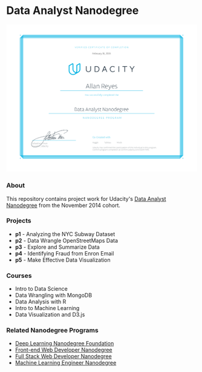 Data Analyst Nanodegree
=======================

[![Certificate](udacity-dand-certificate.png)](https://confirm.udacity.com/UGRVTKRS)

### About

This repository contains project work for Udacity's [Data Analyst Nanodegree](https://www.udacity.com/course/nd002) from the November 2014 cohort.

### Projects

- **p1** - Analyzing the NYC Subway Dataset
- **p2** - Data Wrangle OpenStreetMaps Data
- **p3** - Explore and Summarize Data
- **p4** - Identifying Fraud from Enron Email
- **p5** - Make Effective Data Visualization

### Courses

- Intro to Data Science
- Data Wrangling with MongoDB
- Data Analysis with R
- Intro to Machine Learning
- Data Visualization and D3.js

### Related Nanodegree Programs

- [Deep Learning Nanodegree Foundation](https://github.com/allanbreyes/udacity-deep-learning-foundation)
- [Front-end Web Developer Nanodegree](https://github.com/allanbreyes/udacity-front-end)
- [Full Stack Web Developer Nanodegree](https://github.com/allanbreyes/udacity-full-stack)
- [Machine Learning Engineer Nanodegree](https://github.com/allanbreyes/udacity-machine-learning)
